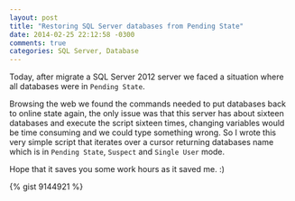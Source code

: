```yaml
---
layout: post
title: "Restoring SQL Server databases from Pending State"
date: 2014-02-25 22:12:58 -0300
comments: true
categories: SQL Server, Database
---
```


Today, after migrate a SQL Server 2012 server we faced a situation where all databases were in `Pending State`.


Browsing the web we found the commands needed to put databases back to online state again, the only issue was that this server has about sixteen databases and execute the script sixteen times, changing variables would be time consuming and we could type something wrong. So I wrote this very simple script that iterates over a cursor returning  databases name which is in ```Pending State```, ```Suspect``` and ```Single User``` mode.

Hope that it saves you some work hours as it saved me. :)


{% gist 9144921 %}